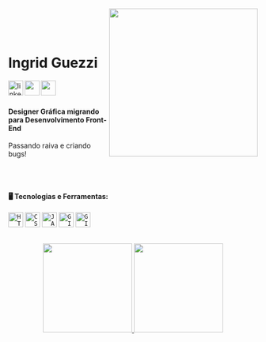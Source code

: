 <img align="right" width="300px" style="margin-top:-20px" src="https://user-images.githubusercontent.com/98919045/247807192-c9bd3a1a-94d0-4971-bfeb-ad68781041f9.png">

</br>
</br>

<div dsplay="inline-block">
 
 <h1 align="left"> Ingrid Guezzi </h1>
 </a> 
  <a href="https://www.linkedin.com/in/ingrid-guezzi/">
    <img align="left" width="30px" src="https://user-images.githubusercontent.com/98919045/247788503-719e9b35-0033-410b-b0a5-0ab7d0cffb9c.png" alt="linkedin" style="vertical-align:top;">
  </a>
 <a href="https://www.instagram.com/guezziingrid/">
    <img align="left" width="30px" src="https://user-images.githubusercontent.com/98919045/247788558-fb930e3a-b783-46ed-a884-99d55a37079e.png">
 </a>
  <a href="https://www.behance.net/ingridguezzi">
    <img align="left" width="30px" src="https://user-images.githubusercontent.com/98919045/247791128-4b101400-6113-4380-b165-ba387f6c2580.png">
 </a>
</div>


</br>
</br>

#### Designer Gráfica migrando para Desenvolvimento Front-End
Passando raiva e criando bugs!

</br>
</br>


#### 🖥️  Tecnologias e Ferramentas:
<code><img width="30px" src="https://cdn.jsdelivr.net/gh/devicons/devicon/icons/html5/html5-original-wordmark.svg" title = "HTML5"/></code>
<code><img width="30px" src="https://cdn.jsdelivr.net/gh/devicons/devicon/icons/css3/css3-original-wordmark.svg" title = "CSS3"/></code>
<code><img width="30px" src="https://cdn.jsdelivr.net/gh/devicons/devicon/icons/javascript/javascript-original.svg" title = "JAVASCRIPT"/></code>
<code><img width="30px" src="https://cdn.jsdelivr.net/gh/devicons/devicon/icons/git/git-original.svg" title = "GIT"/></code>
<code><img width="30px" src="https://cdn.jsdelivr.net/gh/devicons/devicon/icons/github/github-original.svg" title = "GITHUB"/></code>

##
<div>
<p align="center">
<a href="https://github.com/ingridguezzi">
<img height="180em" src="https://github-readme-stats.vercel.app/api/top-langs/?username=ingridguezzi&layout=compact&langs_count=7&theme=dracula"/>
<img height="180em" src="https://github-readme-stats.vercel.app/api?username=ingridguezzi&show_icons=true&theme=dracula&include_all_commits=true&count_private=true"/>
</div>
